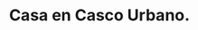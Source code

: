 ---
image: '/imgV/V/V calle rojas.png'
title: 'Casa en Casco Urbano.'
location: 'San Miguel del Monte'
price: '$$$'
ambientes: '3 Ambientes'
banios: '1 Baño'
habitaciones: '2 Habitaciones'
info: 'Dentro Cuenta con 2 Habitaciones, Baño y Cocina-Living; Fuera cuenta con un Patio.'
---